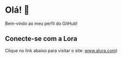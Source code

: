 # Olá! 👋

Bem-vindo ao meu perfil do GitHub!

## Conecte-se com a Lora
Clique no link abaixo para visitar o site:
www.alura.com)  


